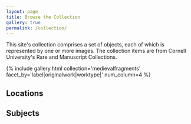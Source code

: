 ```yaml
---
layout: page
title: Browse the Collection
gallery: true
permalink: /collection/
---
```


This site's collection comprises a set of objects, each of which is represented by one or more images. The collection items are from Cornell University's Rare and Manuscript Collections.

{% include gallery.html collection='medievalfragments' facet_by='label|originalwork|worktype|' num_column=4 %}

## Locations


## Subjects

